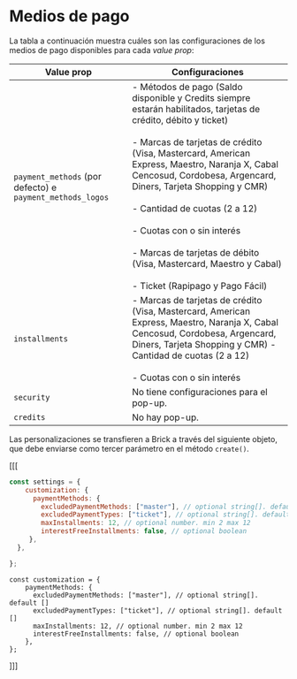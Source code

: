 # Medios de pago

La tabla a continuación muestra cuáles son las configuraciones de los medios de pago disponibles para cada _value prop_:

| Value prop | Configuraciones |
|---|---|
|`payment_methods` (por defecto) e `payment_methods_logos`| - Métodos de pago (Saldo disponible y Credits siempre estarán habilitados, tarjetas de crédito, débito y ticket) <br/><br/> - Marcas de tarjetas de crédito (Visa, Mastercard, American Express, Maestro, Naranja X, Cabal Cencosud, Cordobesa, Argencard, Diners, Tarjeta Shopping y CMR) <br/><br/> - Cantidad de cuotas (2 a 12) <br/><br/> - Cuotas con o sin interés <br/><br/> - Marcas de tarjetas de débito (Visa, Mastercard, Maestro y Cabal) <br/><br/> - Ticket (Rapipago y Pago Fácil) |
|`installments`| - Marcas de tarjetas de crédito (Visa, Mastercard, American Express, Maestro, Naranja X, Cabal Cencosud, Cordobesa, Argencard, Diners, Tarjeta Shopping y CMR) - Cantidad de cuotas (2 a 12) <br/><br/> - Cuotas con o sin interés |
|`security`|No tiene configuraciones para el pop-up. |
|`credits`| No hay pop-up.|

Las personalizaciones se transfieren a Brick a través del siguiente objeto, que debe enviarse como tercer parámetro en el método `create()`.

[[[
```javascript
const settings = {
    customization: {
      paymentMethods: {
        excludedPaymentMethods: ["master"], // optional string[]. default []. options ["master", "visa", "amex", "naranja", "maestro", "cabal", "cencosud", "cordobesa", "argencard", "diners", "tarshop", "cmr", "rapipago", "pagofacil", "mercadopago"]
        excludedPaymentTypes: ["ticket"], // optional string[]. default []. options ["credit_card", "debit_card", "ticket", "account_money", "mercado_credito"]
        maxInstallments: 12, // optional number. min 2 max 12
        interestFreeInstallments: false, // optional boolean
     },
  },

};
```
```react-jsx
const customization = {
    paymentMethods: {
      excludedPaymentMethods: ["master"], // optional string[]. default []
      excludedPaymentTypes: ["ticket"], // optional string[]. default []
      maxInstallments: 12, // optional number. min 2 max 12
      interestFreeInstallments: false, // optional boolean
    },
};
```
]]]